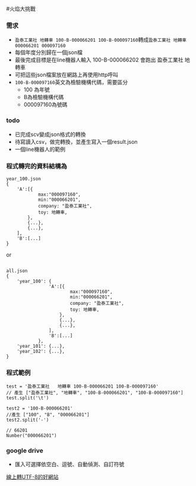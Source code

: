 #火焰大挑戰

### 需求 
* `盈泰工業社 地轉車 100-B-000066201 100-B-000097160`轉成`盈泰工業社 地轉車 000066201 000097160`
* 每個年度分別歸在一個json檔
* 最後完成目標是在line機器人輸入 100-B-000066202 會跑出 盈泰工業社 地轉車
* 可把這些json檔案放在網路上再使用http呼叫
* `100-B-000097160`英文為檢驗機構代碼，需要區分
	* 100 為年號
	* B為檢驗機構代碼
	* 000097160為號碼

### todo 
* 已完成scv變成json格式的轉換
* 待寫讀入csv，做完轉換，並產生寫入一個result.json
* 一個line機器人的範例

### 程式轉完的資料結構為
```
year_100.json
{
	'A':[{
			max:"000097160",
			min:"000066201",
			company: "盈泰工業社",
			toy: 地轉車,
		},
		{...},
		{...},
	],
	'B':[...]
}

```
or
```

all.json
{
	'year_100': {
				'A':[{
						max:"000097160",
						min:"000066201",
						company: "盈泰工業社",
						toy: 地轉車,
					},
					{...},
					{...},
				],
				'B':[...]
			},
	'year_101': {...},
	'year_102': {...},
}
```

### 程式範例
```
test = '盈泰工業社	地轉車	100-B-000066201	100-B-000097160'
// 產生 ["盈泰工業社", "地轉車", "100-B-000066201", "100-B-000097160"]
test.split('\t')

test2 = '100-B-000066201'
//產生 ["100", "B", "000066201"]
test2.split('-')

// 66201
Number("000066201")

```


### google drive 
* 匯入可選擇依空白、逗號、自動偵測、自訂符號


[線上轉UTF-8的好網站](https://subtitletools.com/convert-text-files-to-utf8-online)